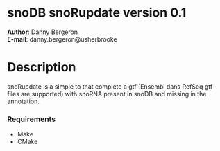 # snoDB snoRupdate version 0.1

__Author__: Danny Bergeron\
__E-mail__: danny.bergeron@usherbrooke

# Description
snoRupdate is a simple to that complete a gtf (Ensembl dans RefSeq gtf files
are supported) with snoRNA present in snoDB and missing in the annotation.

### Requirements
- Make
- CMake
